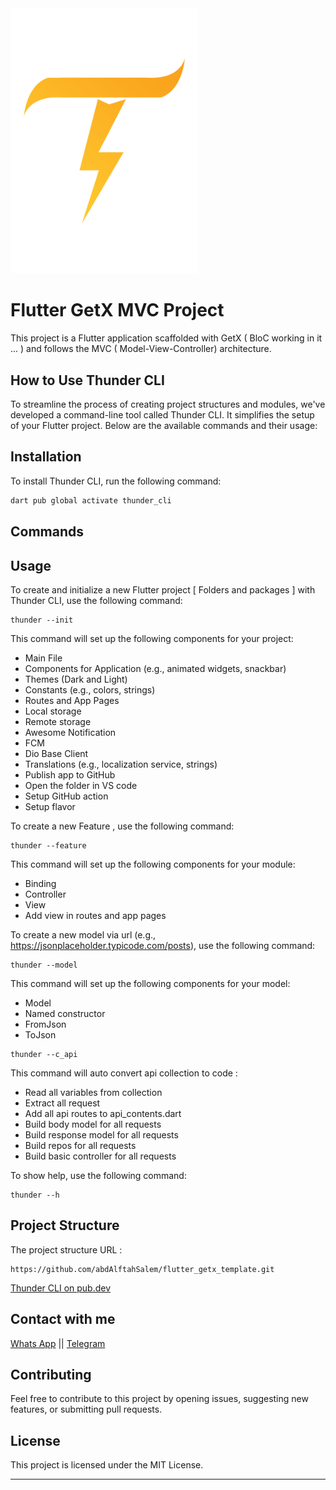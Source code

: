 <img src="assets/images/logo.png" width="300"/>

# Flutter GetX MVC Project

This project is a Flutter application scaffolded with GetX ( BloC working in it ... ) and follows the MVC (
Model-View-Controller) architecture.

## How to Use Thunder CLI

To streamline the process of creating project structures and modules, we've developed a command-line tool called Thunder
CLI. It simplifies the setup of your Flutter project. Below are the available commands and their usage:

## Installation

To install Thunder CLI, run the following command:

```bash
dart pub global activate thunder_cli
```

## Commands

## Usage

To create and initialize a new Flutter project [ Folders and packages ] with Thunder CLI, use the following command:

```shell
thunder --init
```

This command will set up the following components for your project:

- Main File
- Components for Application (e.g., animated widgets, snackbar)
- Themes (Dark and Light)
- Constants (e.g., colors, strings)
- Routes and App Pages
- Local storage
- Remote storage
- Awesome Notification
- FCM
- Dio Base Client
- Translations (e.g., localization service, strings)
- Publish app to GitHub
- Open the folder in VS code
- Setup GitHub action
- Setup flavor

To create a new Feature , use the following command:

```shell
thunder --feature
```

This command will set up the following components for your module:

- Binding
- Controller
- View
- Add view in routes and app pages

To create a new model via url (e.g., https://jsonplaceholder.typicode.com/posts), use the following command:

```shell
thunder --model
```

This command will set up the following components for your model:

- Model
- Named constructor
- FromJson
- ToJson

```shell
thunder --c_api
```

This command will auto convert api collection to code :
- Read all variables from collection
- Extract all request
- Add all api routes to api_contents.dart
- Build body model for all requests
- Build response model for all requests
- Build repos for all requests
- Build basic controller for all requests

To show help, use the following command:

```shell
thunder --h
```

## Project Structure

The project structure URL :

```
https://github.com/abdAlftahSalem/flutter_getx_template.git
```

[Thunder CLI on pub.dev](https://pub.dev/packages/thunder_cli)

Contact with me
---------------

[Whats App](https://wa.me/00972598045064) ||
[Telegram](https://t.me/Abd_Alftah_Al_shanti)

## Contributing

Feel free to contribute to this project by opening issues, suggesting new features, or submitting pull requests.

## License

This project is licensed under the MIT License.

---
